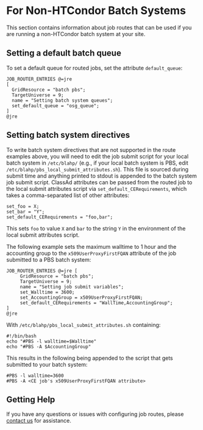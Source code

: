 For Non-HTCondor Batch Systems
==============================

This section contains information about job routes that can be used if you are running a non-HTCondor batch system at your site.

Setting a default batch queue
-----------------------------

To set a default queue for routed jobs, set the attribute `default_queue`:

```hl_lines="6"
JOB_ROUTER_ENTRIES @=jre
[
  GridResource = "batch pbs";
  TargetUniverse = 9;
  name = "Setting batch system queues";
  set_default_queue = "osg_queue";
]
@jre
```

Setting batch system directives
-------------------------------

To write batch system directives that are not supported in the route examples above, you will need to edit the job submit script for your local batch system in `/etc/blahp/` (e.g., if your local batch system is PBS, edit `/etc/blahp/pbs_local_submit_attributes.sh`). This file is sourced during submit time and anything printed to stdout is appended to the batch system job submit script. ClassAd attributes can be passed from the routed job to the local submit attributes script via `set_default_CERequirements`, which takes a comma-separated list of other attributes:

```
set_foo = X;
set_bar = "Y";
set_default_CERequirements = "foo,bar";
```

This sets `foo` to value `X` and `bar` to the string `Y` in the environment of the local submit attributes script.

The following example sets the maximum walltime to 1 hour and the accounting group to the `x509UserProxyFirstFQAN` attribute of the job submitted to a PBS batch system:

```hl_lines="5"
JOB_ROUTER_ENTRIES @=jre [
     GridResource = "batch pbs";
     TargetUniverse = 9;
     name = "Setting job submit variables";
     set_Walltime = 3600;
     set_AccountingGroup = x509UserProxyFirstFQAN;
     set_default_CERequirements = "WallTime,AccountingGroup";
]
@jre
```

With `/etc/blahp/pbs_local_submit_attributes.sh` containing:

```
#!/bin/bash
echo "#PBS -l walltime=$Walltime"
echo "#PBS -A $AccountingGroup"
```

This results in the following being appended to the script that gets submitted to your batch system:

```
#PBS -l walltime=3600
#PBS -A <CE job's x509UserProxyFirstFQAN attribute>
```

Getting Help
------------

If you have any questions or issues with configuring job routes, please [contact us](../../index.md#contact-us) for assistance.
